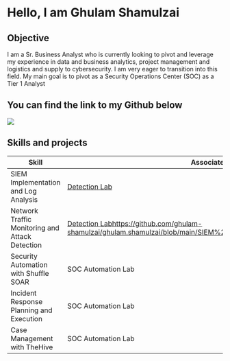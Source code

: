 # Hello, I am Ghulam Shamulzai

## Objective
I am a Sr. Business Analyst who is currently looking to pivot and leverage my experience in data and business analytics, project management and logistics and supply to cybersecurity. I am very eager to transition into this field. My main goal is to pivot as a Security Operations Center (SOC) as a Tier 1 Analyst

## You can find the link to my Github below
<a href="https://www.linkedin.com/in/ghulam-shamulzai/"><img src="https://custom-icon-badges.demolab.com/badge/LinkedIn-0A66C2?logo=linkedin-white&logoColor=fff)](#)" /></a>


## Skills and projects
| Skill                                         | Associated Project         |
|-----------------------------------------------|----------------------------|
| SIEM Implementation and Log Analysis          | <a   href="https://github.com/ghulamshamulzai/ghulam.shamulzai/blob/main/SIEM%20Implementation%20and%20Log%20Analysis">Detection Lab</a>|
| Network Traffic Monitoring and Attack Detection | <a href="https://google.com">Detection Labhttps://github.com/ghulam-shamulzai/ghulam.shamulzai/blob/main/SIEM%20Implementation%20and%20Log%20Analysis</a>|
| Security Automation with Shuffle SOAR         | SOC Automation Lab|
| Incident Response Planning and Execution      | SOC Automation Lab|
| Case Management with TheHive                  | SOC Automation Lab|
